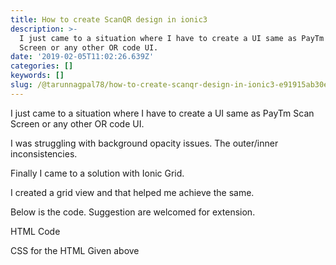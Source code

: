 ```yaml
---
title: How to create ScanQR design in ionic3
description: >-
  I just came to a situation where I have to create a UI same as PayTm Scan
  Screen or any other OR code UI.
date: '2019-02-05T11:02:26.639Z'
categories: []
keywords: []
slug: /@tarunnagpal78/how-to-create-scanqr-design-in-ionic3-e91915ab30e3
---
```


I just came to a situation where I have to create a UI same as PayTm Scan Screen or any other OR code UI.

I was struggling with background opacity issues. The outer/inner inconsistencies.

Finally I came to a solution with Ionic Grid.

I created a grid view and that helped me achieve the same.

Below is the code. Suggestion are welcomed for extension.

HTML Code

CSS for the HTML Given above